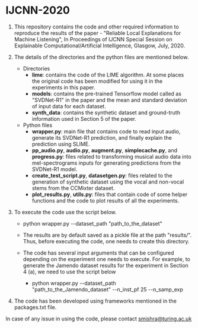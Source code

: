 # IJCNN-2020

1. This repository contains the code and other required information to reproduce the results of the paper - "Reliable Local Explanations for Machine Listening", In Proceedings of IJCNN Special Session on Explainable Computational/Artificial Intelligence, Glasgow, July, 2020.

2. The details of the directories and the python files are mentioned below.
   - Directories
     - **lime**: contains the code of the LIME algorithm. At some places the original code has been modified for using it in the    experiments in this paper. 
     - **models**: contains the pre-trained Tensorflow model called as "SVDNet-R1" in the paper and the mean and standard deviation of input data for each dataset.
     - **synth_data**: contains the synthetic dataset and ground-truth information used in Section 5 of the paper. 
   - Python files
     - **wrapper.py**: main file that contains code to read input audio, generate its SVDNet-R1 prediction, and finally explain the prediction using SLIME.
     - **pp_audio.py**, **audio.py**, **augment.py**, **simplecache.py**, and **progress.py**: files related to transforming musical audio data into mel-spectrograms inputs for generating predictions from the SVDNet-R1 model.
     - **create_test_script.py**, **datasetgen.py**: files related to the generation of synthetic dataset using the vocal and non-vocal stems from the CCMixter dataset.
     - **plot_results.py**, **utils.py**: files that contain code of some helper functions and the code to plot results of all the experiments.

3. To execute the code use the script below.

   - python wrapper.py --dataset_path "path_to_the_dataset"
  
   - The results are by default saved as a pickle file at the path "results/". Thus, before executing the code, one needs to create this directory.
   - The code has several input arguments that can be configured depending on the experiment one needs to execute. For example, to generate the Jamendo dataset results for the experiment in Section 4 (a), we need to use the script below
     - python wrapper.py --dataset_path "path_to_the_Jamendo_dataset" --n_inst_pf 25 --n_samp_exp

4. The code has been developed using frameworks mentioned in the packages.txt file.

In case of any issue in using the code, please contact smishra@turing.ac.uk
